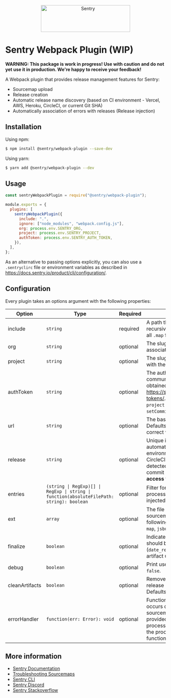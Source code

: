 <p align="center">
  <a href="https://sentry.io/?utm_source=github&utm_medium=logo" target="_blank">
    <img src="https://sentry-brand.storage.googleapis.com/sentry-wordmark-dark-280x84.png" alt="Sentry" width="280" height="84">
  </a>
</p>

# Sentry Webpack Plugin (WIP)

**WARNING: This package is work in progress! Use with caution and do not yet use it in production. We're happy to receive your feedback!**

A Webpack plugin that provides release management features for Sentry:

- Sourcemap upload
- Release creation
- Automatic release name discovery (based on CI environment - Vercel, AWS, Heroku, CircleCI, or current Git SHA)
- Automatically association of errors with releases (Release injection)

## Installation

Using npm:

```bash
$ npm install @sentry/webpack-plugin --save-dev
```

Using yarn:

```bash
$ yarn add @sentry/webpack-plugin --dev
```

## Usage

```js
const sentryWebpackPlugin = require("@sentry/webpack-plugin");

module.exports = {
  plugins: [
    sentryWebpackPlugin({
      include: ".",
      ignore: ["node_modules", "webpack.config.js"],
      org: process.env.SENTRY_ORG,
      project: process.env.SENTRY_PROJECT,
      authToken: process.env.SENTRY_AUTH_TOKEN,
    }),
  ],
};
```

As an alternative to passing options explicitly, you can also use a `.sentryclirc` file or environment variables as described in https://docs.sentry.io/product/cli/configuration/.

## Configuration

Every plugin takes an options argument with the following properties:

| Option         | Type                                                                                      | Required | Description                                                                                                                                                                                                                                                                         |
| -------------- | ----------------------------------------------------------------------------------------- | -------- | ----------------------------------------------------------------------------------------------------------------------------------------------------------------------------------------------------------------------------------------------------------------------------------- |
| include        | `string`                                                                                  | required | A path that the plugin should scan recursively for source maps. It will upload all `.map` files and match associated `.js` files.                                                                                                                                                   |
| org            | `string`                                                                                  | optional | The slug of the Sentry organization associated with the app.                                                                                                                                                                                                                        |
| project        | `string`                                                                                  | optional | The slug of the Sentry project associated with the app.                                                                                                                                                                                                                             |
| authToken      | `string`                                                                                  | optional | The authentication token to use for all communication with Sentry. Can be obtained from https://sentry.io/settings/account/api/auth-tokens/. Required scopes: `project:releases` (and `org:read` if `setCommits` option is used).                                                   |
| url            | `string`                                                                                  | optional | The base URL of your Sentry instance. Defaults to https://sentry.io/, which is the correct value for SAAS customers.                                                                                                                                                                |
| release        | `string`                                                                                  | optional | Unique identifier for the release. Defaults to automatically detected values for CI environments like Vercel, AWS, Heroku, CircleCI. If no such CI environment is detected, the plugin uses the git `HEAD`'s commit SHA. (**For `HEAD` option, requires access to the `git` CLI**). |
| entries        | `(string \| RegExp)[] \| RegExp \| string \| function(absoluteFilePath: string): boolean` | optional | Filter for entry points that should be processed. By default, the release will be injected into all entry points.                                                                                                                                                                   |
| ext            | `array`                                                                                   | optional | The file extensions to be considered for the sourcemaps upload. By default the following file extensions are processed: `js`, `map`, `jsbundle`, and `bundle`.                                                                                                                      |
| finalize       | `boolean`                                                                                 | optional | Indicates whether Sentry release record should be automatically finalized (`date_released` timestamp added) after artifact upload. Defaults to `true`                                                                                                                               |
| debug          | `boolean`                                                                                 | optional | Print useful debug information. Defaults to `false`.                                                                                                                                                                                                                                |
| cleanArtifacts | `boolean`                                                                                 | optional | Remove all existing artifacts in the Sentry release before uploading sourcemaps. Defaults to `false`.                                                                                                                                                                               |
| errorHandler   | `function(err: Error): void`                                                              | optional | Function that is called when an error occurs during rlease creation or sourcemaps upload. When this function is provided, thrown errors will not cause the process to abort. If you still want to abort the process you can throw an error in the function.                         |

## More information

- [Sentry Documentation](https://docs.sentry.io/quickstart/)
- [Troubleshooting Sourcemaps](https://docs.sentry.io/platforms/javascript/sourcemaps/troubleshooting_js/)
- [Sentry CLI](https://docs.sentry.io/learn/cli/)
- [Sentry Discord](https://discord.gg/Ww9hbqr)
- [Sentry Stackoverflow](http://stackoverflow.com/questions/tagged/sentry)
